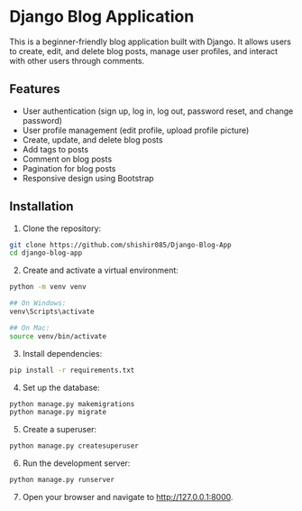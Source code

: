 # Django Blog Application

This is a beginner-friendly blog application built with Django. It allows users to create, edit, and delete blog posts, manage user profiles, and interact with other users through comments.

## Features

- User authentication (sign up, log in, log out, password reset, and change password)
- User profile management (edit profile, upload profile picture)
- Create, update, and delete blog posts
- Add tags to posts
- Comment on blog posts
- Pagination for blog posts
- Responsive design using Bootstrap



## Installation

1. Clone the repository:

```bash
git clone https://github.com/shishir085/Django-Blog-App
cd django-blog-app
```

2. Create and activate a virtual environment:
```bash
python -m venv venv

## On Windows: 
venv\Scripts\activate

## On Mac: 
source venv/bin/activate  
```


3. Install dependencies:
```bash
pip install -r requirements.txt
```

4. Set up the database:
```bash
python manage.py makemigrations
python manage.py migrate
```
5. Create a superuser:
```bash
python manage.py createsuperuser
```
6. Run the development server:
```bash
python manage.py runserver
```
7. Open your browser and navigate to http://127.0.0.1:8000.
